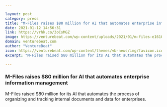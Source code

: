 ```yaml
---

layout: post
category: press
title: "M-Files raises $80 million for AI that automates enterprise information management"
date: 2021-01-12 14:56:31
link: https://vrhk.co/3oCsMGZ
image: https://venturebeat.com/wp-content/uploads/2021/01/m-files-e1610461140239.jpg?w=1200&strip=all
domain: venturebeat.com
author: "VentureBeat"
icon: https://venturebeat.com/wp-content/themes/vb-news/img/favicon.ico
excerpt: "M-Files raised $80 million for its AI that automates the process of organizing and tracking internal documents and data for enterprises."

---
```


### M-Files raises $80 million for AI that automates enterprise information management

M-Files raised $80 million for its AI that automates the process of organizing and tracking internal documents and data for enterprises.